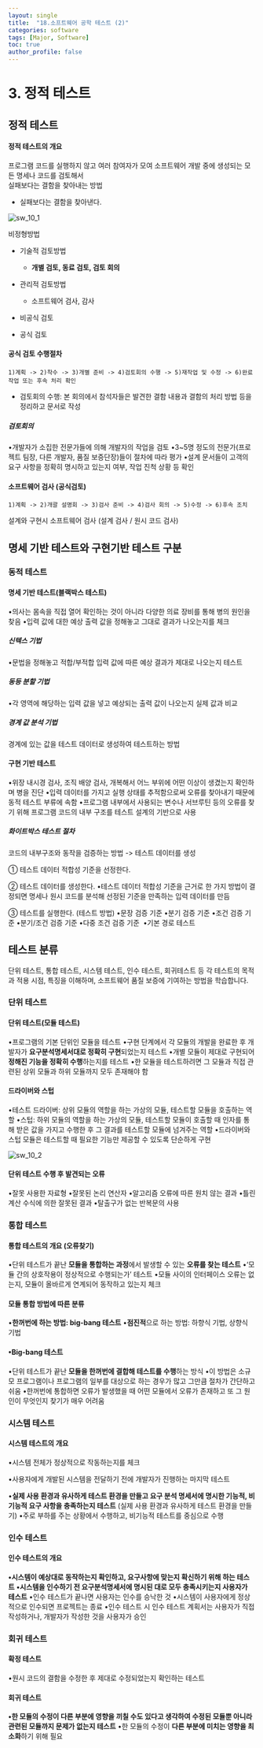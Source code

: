 ```yaml
---
layout: single
title:  "18.소프트웨어 공학 테스트 (2)"
categories: software
tags: [Major, Software]
toc: true
author_profile: false
---
```



# 3. 정적 테스트

## 정적 테스트

#### 정적 테스트의 개요
프로그램 코드를 실행하지 않고 여러 참여자가 모여 소프트웨어 개발 중에 생성되는 모든 명세나 코드를 검토해서  
실패보다는 결함을 찾아내는 방법
- 실패보다는 결함을 찾아낸다.

![sw_10_1]({{site.url}}/assets/images/2024-3-1-softw/sw_10_1.png)

비정형방법
- 기술적 검토방법
	- **개별 검토, 동료 검토, 검토 회의**
- 관리적 검토방법
	- 소프트웨어 검사, 감사


- 비공식 검토
- 공식 검토

#### 공식 검토 수행절차

`1)계획 -> 2)착수 -> 3)개별 준비 -> 4)검토회의 수행 -> 5)재작업 및 수정 -> 6)완료 작업 또는 후속 처리 확인`

- 검토회의 수행: 본 회의에서 참석자들은 발견한 결함 내용과 결함의 처리 방법 등을 정리하고 문서로 작성

##### 검토회의
•개발자가 소집한 전문가들에 의해 개발자의 작업을 검토
•3~5명 정도의 전문가(프로젝트 팀장, 다른 개발자, 품질 보증단장)들이 절차에 따라 평가
•설계 문서들이 고객의 요구 사항을 정확히 명시하고 있는지 여부, 작업 진척 상황 등 확인


#### 소프트웨어 검사 (공식검토)

`1)계획 -> 2)개괄 설명회 -> 3)검사 준비 -> 4)검사 회의 -> 5)수정 -> 6)후속 조치`

설계와 구현시 소프트웨어 검사 (설계 검사 / 원시 코드 검사)


## 명세 기반 테스트와 구현기반 테스트 구분

### 동적 테스트

#### 명세 기반 테스트(블랙박스 테스트)
•의사는 몸속을 직접 열어 확인하는 것이 아니라 다양한 의료 장비를 통해 병의 원인을 찾음
•입력 값에 대한 예상 출력 값을 정해놓고 그대로 결과가 나오는지를 체크

##### 신텍스 기법
•문법을 정해놓고 적합/부적합 입력 값에 따른 예상 결과가 제대로 나오는지 테스트

##### 동등 분할 기법
•각 영역에 해당하는 입력 값을 넣고 예상되는 출력 값이 나오는지 실제 값과 비교

##### 경계 값 분석 기법
경계에 있는 값을 테스트 데이터로 생성하여 테스트하는 방법


#### 구현 기반 테스트
•위장 내시경 검사, 조직 배양 검사, 개복해서 어느 부위에 어떤 이상이 생겼는지 확인하며 병을 진단
•입력 데이터를 가지고 실행 상태를 추적함으로써 오류를 찾아내기 때문에 동적 테스트 부류에 속함
•프로그램 내부에서 사용되는 변수나 서브루틴 등의 오류를 찾기 위해 프로그램 코드의 내부 구조를 테스트 설계의 기반으로 사용

##### 화이트박스 테스트 절차
코드의 내부구조와 동작을 검증하는 방법 -> 테스트 데이터를 생성

① 테스트 데이터 적합성 기준을 선정한다.

② 테스트 데이터를 생성한다.
•테스트 데이터 적합성 기준을 근거로 한 가지 방법이 결정되면 명세나 원시 코드를 분석해 선정된 기준을 만족하는 입력 데이터를 만듬

③ 테스트를 실행한다. (테스트 방법)
•문장 검증 기준
•분기 검증 기준
•조건 검증 기준
•분기/조건 검증 기준
•다중 조건 검증 기준 
•기본 경로 테스트


## 테스트 분류
단위 테스트, 통합 테스트, 시스템 테스트, 인수 테스트, 회귀테스트 등 각 테스트의 목적과 적용 시점, 특징을 이해하며, 소프트웨어 품질 보증에 기여하는 방법을 학습합니다.

### 단위 테스트
#### 단위 테스트(모듈 테스트)
•프로그램의 기본 단위인 모듈을 테스트
•구현 단계에서 각 모듈의 개발을 완료한 후 개발자가 **요구분석명세서대로 정확히 구현**되었는지 테스트
•개별 모듈이 제대로 구현되어 **정해진 기능을 정확히 수행**하는지를 테스트
•한 모듈을 테스트하려면 그 모듈과 직접 관련된 상위 모듈과 하위 모듈까지 모두 존재해야 함

#### 드라이버와 스텁
•테스트 드라이버: 상위 모듈의 역할을 하는 가상의 모듈, 테스트할 모듈을 호출하는 역할
•스텁: 하위 모듈의 역할을 하는 가상의 모듈, 테스트할 모듈이 호출할 때 인자를 통해 받은 값을 가지고 수행한 후 그 결과를 테스트할 모듈에 넘겨주는 역할
•드라이버와 스텁 모듈은 테스트할 때 필요한 기능만 제공할 수 있도록 단순하게 구현


![sw_10_2]({{site.url}}/assets/images/2024-3-1-softw/sw_10_2.png)

#### 단위 테스트 수행 후 발견되는 오류
•잘못 사용한 자료형
•잘못된 논리 연산자
•알고리즘 오류에 따른 원치 않는 결과
•틀린 계산 수식에 의한 잘못된 결과
•탈출구가 없는 반복문의 사용


### 통합 테스트
#### 통합 테스트의 개요 (오류찾기)
•단위 테스트가 끝난 **모듈을 통합하는 과정**에서 발생할 수 있는 **오류를 찾는 테스트**
•‘모듈 간의 상호작용이 정상적으로 수행되는가’ 테스트
•모듈 사이의 인터페이스 오류는 없는지, 모듈이 올바르게 연계되어 동작하고 있는지 체크

#### 모듈 통합 방법에 따른 분류
•**한꺼번에 하는 방법: big-bang 테스트**
•**점진적**으로 하는 방법: 하향식 기법, 상향식 기법

#### •Big-bang 테스트
•단위 테스트가 끝난 **모듈을 한꺼번에 결합해 테스트를 수행**하는 방식
•이 방법은 소규모 프로그램이나 프로그램의 일부를 대상으로 하는 경우가 많고 그만큼 절차가 간단하고 쉬움
•한꺼번에 통합하면 오류가 발생했을 때 어떤 모듈에서 오류가 존재하고 또 그 원인이 무엇인지 찾기가 매우 어려움

### 시스템 테스트
#### 시스템 테스트의 개요
•시스템 전체가 정상적으로 작동하는지를 체크

•사용자에게 개발된 시스템을 전달하기 전에 개발자가 진행하는 마지막 테스트

•**실제 사용 환경과 유사하게 테스트 환경을 만들고 요구 분석 명세서에 명시한 기능적, 비기능적 요구 사항을 충족하는지 테스트**  (실제 사용 환경과 유사하게 테스트 환경을 만들기)
•주로 부하를 주는 상황에서 수행하고, 비기능적 테스트를 중심으로 수행

### 인수 테스트
#### 인수 테스트의 개요
**•시스템이 예상대로 동작하는지 확인하고, 요구사항에 맞는지 확신하기 위해 하는 테스트**
**•시스템을 인수하기 전 요구분석명세서에 명시된 대로 모두 충족시키는지 사용자가 테스트**
•인수 테스트가 끝나면 사용자는 인수를 승낙한 것
•시스템이 사용자에게 정상적으로 인수되면 프로젝트는 종료
•인수 테스트 시 인수 테스트 계획서는 사용자가 직접 작성하거나, 개발자가 작성한 것을 사용자가 승인

### 회귀 테스트
#### 확정 테스트
•원시 코드의 결함을 수정한 후 제대로 수정되었는지 확인하는 테스트

#### 회귀 테스트
**•한 모듈의 수정이 다른 부분에 영향을 끼칠 수도 있다고 생각하여 수정된 모듈뿐 아니라 관련된 모듈까지 문제가 없는지 테스트**
•한 모듈의 수정이 **다른 부분에 미치는 영향을 최소화**하기 위해 필요

